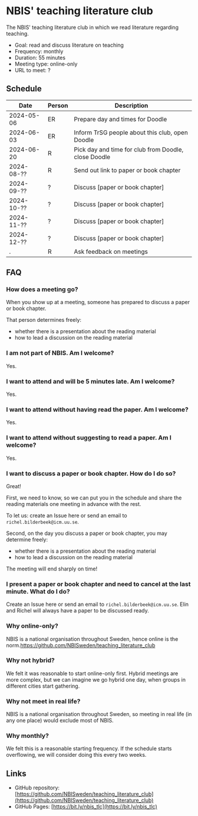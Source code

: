 # NBIS' teaching literature club

The NBIS' teaching literature club
in which we read literature regarding teaching.

- Goal: read and discuss literature on teaching
- Frequency: monthly
- Duration: 55 minutes
- Meeting type: online-only
- URL to meet: ?

## Schedule

Date      |Person|Description
----------|------|----------------------------------------------------
2024-05-06|ER    |Prepare day and times for Doodle
2024-06-03|ER    |Inform TrSG people about this club, open Doodle
2024-06-20|R     |Pick day and time for club from Doodle, close Doodle
2024-08-??|R     |Send out link to paper or book chapter
2024-09-??|?     |Discuss [paper or book chapter]
2024-10-??|?     |Discuss [paper or book chapter]
2024-11-??|?     |Discuss [paper or book chapter]
2024-12-??|?     |Discuss [paper or book chapter]
.         |R     |Ask feedback on meetings

## FAQ

### How does a meeting go?

When you show up at a meeting,
someone has prepared to discuss a paper or book chapter.

That person determines freely:

- whether there is a presentation about the reading material 
- how to lead a discussion on the reading material

### I am not part of NBIS. Am I welcome?

Yes.

### I want to attend and will be 5 minutes late. Am I welcome?

Yes.

### I want to attend without having read the paper. Am I welcome?

Yes.

### I want to attend without suggesting to read a paper. Am I welcome?

Yes.

### I want to discuss a paper or book chapter. How do I do so?

Great!

First, we need to know, so we can put you in the schedule and share
the reading materials one meeting in advance with the rest.

To let us: create an Issue here or send an email to `richel.bilderbeek@icm.uu.se`.

Second, on the day you discuss a paper or book chapter,
you may determine freely:

- whether there is a presentation about the reading material 
- how to lead a discussion on the reading material

The meeting will end sharply on time!

### I present a paper or book chapter and need to cancel at the last minute. What do I do?

Create an Issue here or send an email to `richel.bilderbeek@icm.uu.se`.
Elin and Richel will always have a paper to be discussed ready.

### Why online-only?

NBIS is a national organisation throughout Sweden, 
hence online is the norm.https://github.com/NBISweden/teaching_literature_club

### Why not hybrid?

We felt it was reasonable to start online-only first.
Hybrid meetings are more complex, 
but we can imagine we go hybrid one day,
when groups in different cities start gathering.

### Why not meet in real life?

NBIS is a national organisation throughout Sweden,
so meeting in real life (in any one place) would exclude most of NBIS.

### Why monthly?

We felt this is a reasonable starting frequency. 
If the schedule starts overflowing, 
we will consider doing this every two weeks.

## Links

- GitHub repository: [https://github.com/NBISweden/teaching_literature_club](https://github.com/NBISweden/teaching_literature_club)
- GitHub Pages: [https://bit.ly/nbis_tlc](https://bit.ly/nbis_tlc)
